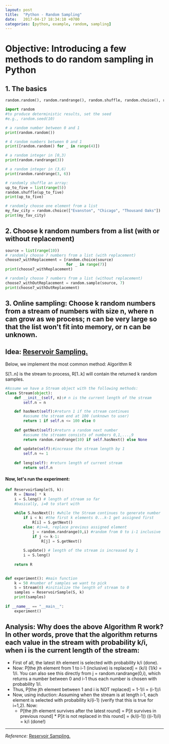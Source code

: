 ```yaml
---
layout: post
title:  "Python - Random Sampling"
date:   2017-04-17 18:34:10 +0700
categories: [python, example, random, sampling]
---
```


# Objective: Introducing a few methods to do random sampling in Python

## 1. The basics



~~~python
random.random(), random.randrange(), random.shuffle, random.choice(), random.sample()

import random
#to produce deterministic results, set the seed
#e.g., random.seed(10)

# a random number between 0 and 1
print(random.random())

# 4 random numbers between 0 and 1
print([random.random() for _ in range(4)])

# a random integer in [0,3)
print(random.randrange(3))

# a random integer in (3,6)
print(random.randrange(3, 6))

# randomly shuffle an array:
up_to_five = list(range(5))
random.shuffle(up_to_five)
print(up_to_five)

# randomly choose one element from a list
my_fav_city = random.choice(["Evanston", "Chicago", "Thousand Oaks"])
print(my_fav_city)
~~~


## 2. Choose k random numbers from a list (with or without replacement)

~~~python
source = list(range(10))
# randomly choose 7 numbers from a list (with replacement)
choose7_withReplacement = [random.choice(source) 
                           for _ in range(7)]
print(choose7_withReplacement)
~~~

~~~python
# randomly choose 7 numbers from a list (without replacement)
choose7_withOutReplacement = random.sample(source, 7)
print(choose7_withOutReplacement)
~~~


## 3. Online sampling: Choose k random numbers from a stream of numbers with size n, where n can grow as we process; n can be very large so that the list won't fit into memory, or n can be unknown.

## Idea: [Reservoir Sampling.](https://en.wikipedia.org/wiki/Reservoir_sampling/)

Below, we implement the most common method: Algorithm R

S[1..n] is the stream to process, R[1..k] will contain the returned k random samples.


~~~python
#Assume we have a Stream object with the following methods:
class Stream(object):
    def __init__(self, n):# n is the current length of the stream
        self.n = n

    def hasNext(self):#return 1 if the stream continues
        #assume the stream end at 100 (unknown to user)
        return 1 if self.n <= 100 else 0
    
    def getNext(self):#return a random next number
        #assume the streamn consists of numbers 0,1,...,9
        return random.randrange(10) if self.hasNext() else None
    
    def update(self):#increase the stream length by 1
        self.n += 1
        
    def leng(self): #return length of current stream
        return self.n 
~~~

#### Now, let's run the experiment:

~~~python
def ReservoirSample(S, k):
    R = [None] * k
    i = S.leng() # length of stream so far
    #basically, i=0 to start with
    
    while S.hasNext(): #while the Stream continues to generate number
        if i < k: #the first k elements 0...k-1 get assigned first
            R[i] = S.getNext()
        else: #i>=k, replace previous assigned element
            j = random.randrange(0,i) #random from 0 to i-1 inclusive
            if j <= k-1:
                R[j] = S.getNext()
        
        S.update() # length of the stream is increased by 1
        i = S.leng()
    
    return R

            
def experiment(): #main function
    k = 50 #number of samples we want to pick
    S = Stream(0) #initialize the length of stream to 0
    samples = ReservoirSample(S, k)
    print(samples)
            
if __name__ == "__main__":
    experiment()
~~~


## Analysis: Why does the above Algorithm R work? In other words, prove that the algorithm returns each value in the stream with probability k/i, when i is the current length of the stream:

* First of all, the latest ith element is selected with probability k/i (done).
* Now: P[the jth element from 1 to i-1 (inclusive) is replaced] = (k/i) (1/k) = 1/i. You can also see this directly from j = random.randrange(0,i), which returns a number between 0 and i-1 thus each number is chosen with probability 1/i.
* Thus, P[the jth element between 1 and i is NOT replaced] = 1-1/i = (i-1)/i
* Now, using induction: Assuming when the stream is at length i-1, each element is selected with probability k/(i-1) (verify that this is true for i=1,2). Now:
    * P[the jth element survives after the latest round] = P[it survives in previous round] * P[it is not replaced in this round] = (k/(i-1)) ((i-1)/i) = k/i (done!)

----------------
_Reference:_ [Reservoir Sampling.](https://en.wikipedia.org/wiki/Reservoir_sampling/)
